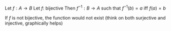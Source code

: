 Let $f: A \rightarrow B$
Let $f:$ bijective
Then $f^{-1}: B \rightarrow A$ such that $f^{-1}(b) = a$ iff $f(a) = b$

If $f$ is not bijective, the function would not exist (think on both surjective and injective, graphically helps)